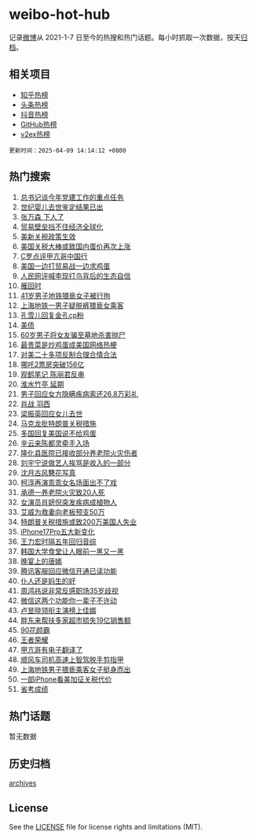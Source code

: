 # weibo-hot-hub

记录[微博](https://www.weibo.com)从 2021-1-7 日至今的热搜和热门话题。每小时抓取一次数据，按天[归档](archives)。

## 相关项目

- [知乎热榜](https://github.com/lonnyzhang423/zhihu-hot-hub)
- [头条热榜](https://github.com/lonnyzhang423/toutiao-hot-hub)
- [抖音热榜](https://github.com/lonnyzhang423/douyin-hot-hub)
- [GitHub热榜](https://github.com/lonnyzhang423/github-hot-hub)
- [v2ex热榜](https://github.com/lonnyzhang423/v2ex-hot-hub)


`更新时间：2025-04-09 14:14:12 +0800`

## 热门搜索

1. [总书记谈今年党建工作的重点任务](https://m.weibo.cn/search?containerid=100103type%3D1%26t%3D10%26q%3D%23%E6%80%BB%E4%B9%A6%E8%AE%B0%E8%B0%88%E4%BB%8A%E5%B9%B4%E5%85%9A%E5%BB%BA%E5%B7%A5%E4%BD%9C%E7%9A%84%E9%87%8D%E7%82%B9%E4%BB%BB%E5%8A%A1%23&stream_entry_id=51&isnewpage=1&extparam=seat%3D1%26cate%3D10103%26pos%3D0%26q%3D%2523%25E6%2580%25BB%25E4%25B9%25A6%25E8%25AE%25B0%25E8%25B0%2588%25E4%25BB%258A%25E5%25B9%25B4%25E5%2585%259A%25E5%25BB%25BA%25E5%25B7%25A5%25E4%25BD%259C%25E7%259A%2584%25E9%2587%258D%25E7%2582%25B9%25E4%25BB%25BB%25E5%258A%25A1%2523%26dgr%3D0%26stream_entry_id%3D51%26c_type%3D51%26filter_type%3Drealtimehot%26display_time%3D1744179251%26pre_seqid%3D17441792514770187531991)
1. [世纪婴儿去世鉴定结果已出](https://m.weibo.cn/search?containerid=100103type%3D1%26t%3D10%26q%3D%23%E4%B8%96%E7%BA%AA%E5%A9%B4%E5%84%BF%E5%8E%BB%E4%B8%96%E9%89%B4%E5%AE%9A%E7%BB%93%E6%9E%9C%E5%B7%B2%E5%87%BA%23&stream_entry_id=31&isnewpage=1&extparam=seat%3D1%26cate%3D5001%26band_rank%3D1%26realpos%3D1%26stream_entry_id%3D31%26lcate%3D5001%26flag%3D1%26q%3D%2523%25E4%25B8%2596%25E7%25BA%25AA%25E5%25A9%25B4%25E5%2584%25BF%25E5%258E%25BB%25E4%25B8%2596%25E9%2589%25B4%25E5%25AE%259A%25E7%25BB%2593%25E6%259E%259C%25E5%25B7%25B2%25E5%2587%25BA%2523%26dgr%3D0%26filter_type%3Drealtimehot%26c_type%3D31%26pos%3D0%26display_time%3D1744179251%26pre_seqid%3D17441792514770187531991)
1. [张万森 下人了](https://m.weibo.cn/search?containerid=100103type%3D1%26t%3D10%26q%3D%E5%BC%A0%E4%B8%87%E6%A3%AE+%E4%B8%8B%E4%BA%BA%E4%BA%86&stream_entry_id=31&isnewpage=1&extparam=seat%3D1%26cate%3D5001%26band_rank%3D2%26realpos%3D2%26stream_entry_id%3D31%26lcate%3D5001%26flag%3D1%26q%3D%25E5%25BC%25A0%25E4%25B8%2587%25E6%25A3%25AE%2520%25E4%25B8%258B%25E4%25BA%25BA%25E4%25BA%2586%26dgr%3D0%26filter_type%3Drealtimehot%26c_type%3D31%26pos%3D1%26display_time%3D1744179251%26pre_seqid%3D17441792514770187531991)
1. [贸易壁垒挡不住经济全球化](https://m.weibo.cn/search?containerid=100103type%3D1%26t%3D10%26q%3D%23%E8%B4%B8%E6%98%93%E5%A3%81%E5%9E%92%E6%8C%A1%E4%B8%8D%E4%BD%8F%E7%BB%8F%E6%B5%8E%E5%85%A8%E7%90%83%E5%8C%96%23&stream_entry_id=31&isnewpage=1&extparam=seat%3D1%26cate%3D5001%26band_rank%3D3%26realpos%3D3%26stream_entry_id%3D31%26lcate%3D5001%26flag%3D0%26q%3D%2523%25E8%25B4%25B8%25E6%2598%2593%25E5%25A3%2581%25E5%259E%2592%25E6%258C%25A1%25E4%25B8%258D%25E4%25BD%258F%25E7%25BB%258F%25E6%25B5%258E%25E5%2585%25A8%25E7%2590%2583%25E5%258C%2596%2523%26dgr%3D0%26filter_type%3Drealtimehot%26c_type%3D31%26pos%3D2%26display_time%3D1744179251%26pre_seqid%3D17441792514770187531991)
1. [美新关税政策生效](https://m.weibo.cn/search?containerid=100103type%3D1%26t%3D10%26q%3D%23%E7%BE%8E%E6%96%B0%E5%85%B3%E7%A8%8E%E6%94%BF%E7%AD%96%E7%94%9F%E6%95%88%23&stream_entry_id=31&isnewpage=1&extparam=seat%3D1%26cate%3D5001%26band_rank%3D4%26realpos%3D4%26stream_entry_id%3D31%26lcate%3D5001%26flag%3D1%26q%3D%2523%25E7%25BE%258E%25E6%2596%25B0%25E5%2585%25B3%25E7%25A8%258E%25E6%2594%25BF%25E7%25AD%2596%25E7%2594%259F%25E6%2595%2588%2523%26dgr%3D0%26filter_type%3Drealtimehot%26c_type%3D31%26pos%3D3%26display_time%3D1744179251%26pre_seqid%3D17441792514770187531991)
1. [美国关税大棒或致国内蛋价再次上涨](https://m.weibo.cn/search?containerid=100103type%3D1%26t%3D10%26q%3D%23%E7%BE%8E%E5%9B%BD%E5%85%B3%E7%A8%8E%E5%A4%A7%E6%A3%92%E6%88%96%E8%87%B4%E5%9B%BD%E5%86%85%E8%9B%8B%E4%BB%B7%E5%86%8D%E6%AC%A1%E4%B8%8A%E6%B6%A8%23&stream_entry_id=31&isnewpage=1&extparam=seat%3D1%26cate%3D5001%26band_rank%3D5%26realpos%3D5%26stream_entry_id%3D31%26lcate%3D5001%26flag%3D0%26q%3D%2523%25E7%25BE%258E%25E5%259B%25BD%25E5%2585%25B3%25E7%25A8%258E%25E5%25A4%25A7%25E6%25A3%2592%25E6%2588%2596%25E8%2587%25B4%25E5%259B%25BD%25E5%2586%2585%25E8%259B%258B%25E4%25BB%25B7%25E5%2586%258D%25E6%25AC%25A1%25E4%25B8%258A%25E6%25B6%25A8%2523%26dgr%3D0%26filter_type%3Drealtimehot%26c_type%3D31%26pos%3D4%26display_time%3D1744179251%26pre_seqid%3D17441792514770187531991)
1. [C罗点评甲亢哥中国行](https://m.weibo.cn/search?containerid=100103type%3D1%26t%3D10%26q%3D%23C%E7%BD%97%E7%82%B9%E8%AF%84%E7%94%B2%E4%BA%A2%E5%93%A5%E4%B8%AD%E5%9B%BD%E8%A1%8C%23&stream_entry_id=31&isnewpage=1&extparam=seat%3D1%26cate%3D5001%26band_rank%3D6%26realpos%3D6%26stream_entry_id%3D31%26lcate%3D5001%26flag%3D2%26q%3D%2523C%25E7%25BD%2597%25E7%2582%25B9%25E8%25AF%2584%25E7%2594%25B2%25E4%25BA%25A2%25E5%2593%25A5%25E4%25B8%25AD%25E5%259B%25BD%25E8%25A1%258C%2523%26dgr%3D0%26filter_type%3Drealtimehot%26c_type%3D31%26pos%3D5%26display_time%3D1744179251%26pre_seqid%3D17441792514770187531991)
1. [美国一边打贸易战一边求鸡蛋](https://m.weibo.cn/search?containerid=100103type%3D1%26t%3D10%26q%3D%23%E7%BE%8E%E5%9B%BD%E4%B8%80%E8%BE%B9%E6%89%93%E8%B4%B8%E6%98%93%E6%88%98%E4%B8%80%E8%BE%B9%E6%B1%82%E9%B8%A1%E8%9B%8B%23&stream_entry_id=31&isnewpage=1&extparam=seat%3D1%26cate%3D5001%26band_rank%3D7%26realpos%3D7%26stream_entry_id%3D31%26lcate%3D5001%26flag%3D2%26q%3D%2523%25E7%25BE%258E%25E5%259B%25BD%25E4%25B8%2580%25E8%25BE%25B9%25E6%2589%2593%25E8%25B4%25B8%25E6%2598%2593%25E6%2588%2598%25E4%25B8%2580%25E8%25BE%25B9%25E6%25B1%2582%25E9%25B8%25A1%25E8%259B%258B%2523%26dgr%3D0%26filter_type%3Drealtimehot%26c_type%3D31%26pos%3D6%26display_time%3D1744179251%26pre_seqid%3D17441792514770187531991)
1. [人民网评喊李现打鸟背后的生态自信](https://m.weibo.cn/search?containerid=100103type%3D1%26t%3D10%26q%3D%23%E4%BA%BA%E6%B0%91%E7%BD%91%E8%AF%84%E5%96%8A%E6%9D%8E%E7%8E%B0%E6%89%93%E9%B8%9F%E8%83%8C%E5%90%8E%E7%9A%84%E7%94%9F%E6%80%81%E8%87%AA%E4%BF%A1%23&stream_entry_id=31&isnewpage=1&extparam=seat%3D1%26cate%3D5001%26band_rank%3D8%26realpos%3D8%26stream_entry_id%3D31%26lcate%3D5001%26flag%3D1%26q%3D%2523%25E4%25BA%25BA%25E6%25B0%2591%25E7%25BD%2591%25E8%25AF%2584%25E5%2596%258A%25E6%259D%258E%25E7%258E%25B0%25E6%2589%2593%25E9%25B8%259F%25E8%2583%258C%25E5%2590%258E%25E7%259A%2584%25E7%2594%259F%25E6%2580%2581%25E8%2587%25AA%25E4%25BF%25A1%2523%26dgr%3D0%26filter_type%3Drealtimehot%26c_type%3D31%26pos%3D7%26display_time%3D1744179251%26pre_seqid%3D17441792514770187531991)
1. [雁回时](https://m.weibo.cn/search?containerid=100103type%3D1%26t%3D10%26q%3D%E9%9B%81%E5%9B%9E%E6%97%B6&stream_entry_id=31&isnewpage=1&extparam=seat%3D1%26cate%3D5001%26band_rank%3D9%26realpos%3D9%26stream_entry_id%3D31%26lcate%3D5001%26flag%3D1%26q%3D%25E9%259B%2581%25E5%259B%259E%25E6%2597%25B6%26dgr%3D0%26filter_type%3Drealtimehot%26c_type%3D31%26pos%3D8%26display_time%3D1744179251%26pre_seqid%3D17441792514770187531991)
1. [41岁男子地铁猥亵女子被行拘](https://m.weibo.cn/search?containerid=100103type%3D1%26t%3D10%26q%3D%2341%E5%B2%81%E7%94%B7%E5%AD%90%E5%9C%B0%E9%93%81%E7%8C%A5%E4%BA%B5%E5%A5%B3%E5%AD%90%E8%A2%AB%E8%A1%8C%E6%8B%98%23&stream_entry_id=31&isnewpage=1&extparam=seat%3D1%26cate%3D5001%26band_rank%3D10%26realpos%3D10%26stream_entry_id%3D31%26lcate%3D5001%26flag%3D1%26q%3D%252341%25E5%25B2%2581%25E7%2594%25B7%25E5%25AD%2590%25E5%259C%25B0%25E9%2593%2581%25E7%258C%25A5%25E4%25BA%25B5%25E5%25A5%25B3%25E5%25AD%2590%25E8%25A2%25AB%25E8%25A1%258C%25E6%258B%2598%2523%26dgr%3D0%26filter_type%3Drealtimehot%26c_type%3D31%26pos%3D9%26display_time%3D1744179251%26pre_seqid%3D17441792514770187531991)
1. [上海地铁一男子疑脱裤猥亵女乘客](https://m.weibo.cn/search?containerid=100103type%3D1%26t%3D10%26q%3D%23%E4%B8%8A%E6%B5%B7%E5%9C%B0%E9%93%81%E4%B8%80%E7%94%B7%E5%AD%90%E7%96%91%E8%84%B1%E8%A3%A4%E7%8C%A5%E4%BA%B5%E5%A5%B3%E4%B9%98%E5%AE%A2%23&stream_entry_id=31&isnewpage=1&extparam=seat%3D1%26cate%3D5001%26band_rank%3D11%26realpos%3D11%26stream_entry_id%3D31%26lcate%3D5001%26flag%3D0%26q%3D%2523%25E4%25B8%258A%25E6%25B5%25B7%25E5%259C%25B0%25E9%2593%2581%25E4%25B8%2580%25E7%2594%25B7%25E5%25AD%2590%25E7%2596%2591%25E8%2584%25B1%25E8%25A3%25A4%25E7%258C%25A5%25E4%25BA%25B5%25E5%25A5%25B3%25E4%25B9%2598%25E5%25AE%25A2%2523%26dgr%3D0%26filter_type%3Drealtimehot%26c_type%3D31%26pos%3D10%26display_time%3D1744179251%26pre_seqid%3D17441792514770187531991)
1. [孔雪儿回复金孔cp粉](https://m.weibo.cn/search?containerid=100103type%3D1%26t%3D10%26q%3D%23%E5%AD%94%E9%9B%AA%E5%84%BF%E5%9B%9E%E5%A4%8D%E9%87%91%E5%AD%94cp%E7%B2%89%23&stream_entry_id=31&isnewpage=1&extparam=seat%3D1%26cate%3D5001%26band_rank%3D12%26realpos%3D12%26stream_entry_id%3D31%26lcate%3D5001%26flag%3D1%26q%3D%2523%25E5%25AD%2594%25E9%259B%25AA%25E5%2584%25BF%25E5%259B%259E%25E5%25A4%258D%25E9%2587%2591%25E5%25AD%2594cp%25E7%25B2%2589%2523%26dgr%3D0%26filter_type%3Drealtimehot%26c_type%3D31%26pos%3D11%26display_time%3D1744179251%26pre_seqid%3D17441792514770187531991)
1. [美债](https://m.weibo.cn/search?containerid=100103type%3D1%26t%3D10%26q%3D%E7%BE%8E%E5%80%BA&stream_entry_id=31&isnewpage=1&extparam=seat%3D1%26cate%3D5001%26band_rank%3D13%26realpos%3D13%26stream_entry_id%3D31%26lcate%3D5001%26flag%3D1%26q%3D%25E7%25BE%258E%25E5%2580%25BA%26dgr%3D0%26filter_type%3Drealtimehot%26c_type%3D31%26pos%3D12%26display_time%3D1744179251%26pre_seqid%3D17441792514770187531991)
1. [60岁男子将女友骗至墓地杀害抛尸](https://m.weibo.cn/search?containerid=100103type%3D1%26t%3D10%26q%3D%2360%E5%B2%81%E7%94%B7%E5%AD%90%E5%B0%86%E5%A5%B3%E5%8F%8B%E9%AA%97%E8%87%B3%E5%A2%93%E5%9C%B0%E6%9D%80%E5%AE%B3%E6%8A%9B%E5%B0%B8%23&stream_entry_id=31&isnewpage=1&extparam=seat%3D1%26cate%3D5001%26band_rank%3D14%26realpos%3D14%26stream_entry_id%3D31%26lcate%3D5001%26flag%3D0%26q%3D%252360%25E5%25B2%2581%25E7%2594%25B7%25E5%25AD%2590%25E5%25B0%2586%25E5%25A5%25B3%25E5%258F%258B%25E9%25AA%2597%25E8%2587%25B3%25E5%25A2%2593%25E5%259C%25B0%25E6%259D%2580%25E5%25AE%25B3%25E6%258A%259B%25E5%25B0%25B8%2523%26dgr%3D0%26filter_type%3Drealtimehot%26c_type%3D31%26pos%3D13%26display_time%3D1744179251%26pre_seqid%3D17441792514770187531991)
1. [最贵菜是炒鸡蛋成美国网络热梗](https://m.weibo.cn/search?containerid=100103type%3D1%26t%3D10%26q%3D%23%E6%9C%80%E8%B4%B5%E8%8F%9C%E6%98%AF%E7%82%92%E9%B8%A1%E8%9B%8B%E6%88%90%E7%BE%8E%E5%9B%BD%E7%BD%91%E7%BB%9C%E7%83%AD%E6%A2%97%23&stream_entry_id=31&isnewpage=1&extparam=seat%3D1%26cate%3D5001%26band_rank%3D15%26realpos%3D15%26stream_entry_id%3D31%26lcate%3D5001%26flag%3D1%26q%3D%2523%25E6%259C%2580%25E8%25B4%25B5%25E8%258F%259C%25E6%2598%25AF%25E7%2582%2592%25E9%25B8%25A1%25E8%259B%258B%25E6%2588%2590%25E7%25BE%258E%25E5%259B%25BD%25E7%25BD%2591%25E7%25BB%259C%25E7%2583%25AD%25E6%25A2%2597%2523%26dgr%3D0%26filter_type%3Drealtimehot%26c_type%3D31%26pos%3D14%26display_time%3D1744179251%26pre_seqid%3D17441792514770187531991)
1. [对美二十多项反制合理合情合法](https://m.weibo.cn/search?containerid=100103type%3D1%26t%3D10%26q%3D%23%E5%AF%B9%E7%BE%8E%E4%BA%8C%E5%8D%81%E5%A4%9A%E9%A1%B9%E5%8F%8D%E5%88%B6%E5%90%88%E7%90%86%E5%90%88%E6%83%85%E5%90%88%E6%B3%95%23&stream_entry_id=31&isnewpage=1&extparam=seat%3D1%26cate%3D5001%26band_rank%3D16%26realpos%3D16%26stream_entry_id%3D31%26lcate%3D5001%26flag%3D1%26q%3D%2523%25E5%25AF%25B9%25E7%25BE%258E%25E4%25BA%258C%25E5%258D%2581%25E5%25A4%259A%25E9%25A1%25B9%25E5%258F%258D%25E5%2588%25B6%25E5%2590%2588%25E7%2590%2586%25E5%2590%2588%25E6%2583%2585%25E5%2590%2588%25E6%25B3%2595%2523%26dgr%3D0%26filter_type%3Drealtimehot%26c_type%3D31%26pos%3D15%26display_time%3D1744179251%26pre_seqid%3D17441792514770187531991)
1. [哪吒2票房突破156亿](https://m.weibo.cn/search?containerid=100103type%3D1%26t%3D10%26q%3D%23%E5%93%AA%E5%90%922%E7%A5%A8%E6%88%BF%E7%AA%81%E7%A0%B4156%E4%BA%BF%23&stream_entry_id=31&isnewpage=1&extparam=seat%3D1%26cate%3D5001%26band_rank%3D17%26realpos%3D17%26stream_entry_id%3D31%26lcate%3D5001%26flag%3D1%26q%3D%2523%25E5%2593%25AA%25E5%2590%25922%25E7%25A5%25A8%25E6%2588%25BF%25E7%25AA%2581%25E7%25A0%25B4156%25E4%25BA%25BF%2523%26dgr%3D0%26filter_type%3Drealtimehot%26c_type%3D31%26pos%3D16%26display_time%3D1744179251%26pre_seqid%3D17441792514770187531991)
1. [观鹤笔记 陈丽君反串](https://m.weibo.cn/search?containerid=100103type%3D1%26t%3D10%26q%3D%E8%A7%82%E9%B9%A4%E7%AC%94%E8%AE%B0+%E9%99%88%E4%B8%BD%E5%90%9B%E5%8F%8D%E4%B8%B2&stream_entry_id=31&isnewpage=1&extparam=seat%3D1%26cate%3D5001%26band_rank%3D18%26realpos%3D18%26stream_entry_id%3D31%26lcate%3D5001%26flag%3D1%26q%3D%25E8%25A7%2582%25E9%25B9%25A4%25E7%25AC%2594%25E8%25AE%25B0%2520%25E9%2599%2588%25E4%25B8%25BD%25E5%2590%259B%25E5%258F%258D%25E4%25B8%25B2%26dgr%3D0%26filter_type%3Drealtimehot%26c_type%3D31%26pos%3D17%26display_time%3D1744179251%26pre_seqid%3D17441792514770187531991)
1. [淮水竹亭 延期](https://m.weibo.cn/search?containerid=100103type%3D1%26t%3D10%26q%3D%E6%B7%AE%E6%B0%B4%E7%AB%B9%E4%BA%AD+%E5%BB%B6%E6%9C%9F&stream_entry_id=31&isnewpage=1&extparam=seat%3D1%26cate%3D5001%26band_rank%3D19%26realpos%3D19%26stream_entry_id%3D31%26lcate%3D5001%26flag%3D1%26q%3D%25E6%25B7%25AE%25E6%25B0%25B4%25E7%25AB%25B9%25E4%25BA%25AD%2520%25E5%25BB%25B6%25E6%259C%259F%26dgr%3D0%26filter_type%3Drealtimehot%26c_type%3D31%26pos%3D18%26display_time%3D1744179251%26pre_seqid%3D17441792514770187531991)
1. [男子回应女方隐瞒疾病索还26.8万彩礼](https://m.weibo.cn/search?containerid=100103type%3D1%26t%3D10%26q%3D%23%E7%94%B7%E5%AD%90%E5%9B%9E%E5%BA%94%E5%A5%B3%E6%96%B9%E9%9A%90%E7%9E%92%E7%96%BE%E7%97%85%E7%B4%A2%E8%BF%9826.8%E4%B8%87%E5%BD%A9%E7%A4%BC%23&stream_entry_id=31&isnewpage=1&extparam=seat%3D1%26cate%3D5001%26band_rank%3D20%26realpos%3D20%26stream_entry_id%3D31%26lcate%3D5001%26flag%3D1%26q%3D%2523%25E7%2594%25B7%25E5%25AD%2590%25E5%259B%259E%25E5%25BA%2594%25E5%25A5%25B3%25E6%2596%25B9%25E9%259A%2590%25E7%259E%2592%25E7%2596%25BE%25E7%2597%2585%25E7%25B4%25A2%25E8%25BF%259826.8%25E4%25B8%2587%25E5%25BD%25A9%25E7%25A4%25BC%2523%26dgr%3D0%26filter_type%3Drealtimehot%26c_type%3D31%26pos%3D19%26display_time%3D1744179251%26pre_seqid%3D17441792514770187531991)
1. [肖战 羽西](https://m.weibo.cn/search?containerid=100103type%3D1%26t%3D10%26q%3D%E8%82%96%E6%88%98+%E7%BE%BD%E8%A5%BF&stream_entry_id=31&isnewpage=1&extparam=seat%3D1%26cate%3D5001%26band_rank%3D21%26realpos%3D21%26stream_entry_id%3D31%26lcate%3D5001%26flag%3D2%26q%3D%25E8%2582%2596%25E6%2588%2598%2520%25E7%25BE%25BD%25E8%25A5%25BF%26dgr%3D0%26filter_type%3Drealtimehot%26c_type%3D31%26pos%3D20%26display_time%3D1744179251%26pre_seqid%3D17441792514770187531991)
1. [梁振英回应女儿去世](https://m.weibo.cn/search?containerid=100103type%3D1%26t%3D10%26q%3D%23%E6%A2%81%E6%8C%AF%E8%8B%B1%E5%9B%9E%E5%BA%94%E5%A5%B3%E5%84%BF%E5%8E%BB%E4%B8%96%23&stream_entry_id=31&isnewpage=1&extparam=seat%3D1%26cate%3D5001%26band_rank%3D22%26realpos%3D22%26stream_entry_id%3D31%26lcate%3D5001%26flag%3D0%26q%3D%2523%25E6%25A2%2581%25E6%258C%25AF%25E8%258B%25B1%25E5%259B%259E%25E5%25BA%2594%25E5%25A5%25B3%25E5%2584%25BF%25E5%258E%25BB%25E4%25B8%2596%2523%26dgr%3D0%26filter_type%3Drealtimehot%26c_type%3D31%26pos%3D21%26display_time%3D1744179251%26pre_seqid%3D17441792514770187531991)
1. [马克龙批特朗普关税措施](https://m.weibo.cn/search?containerid=100103type%3D1%26t%3D10%26q%3D%23%E9%A9%AC%E5%85%8B%E9%BE%99%E6%89%B9%E7%89%B9%E6%9C%97%E6%99%AE%E5%85%B3%E7%A8%8E%E6%8E%AA%E6%96%BD%23&stream_entry_id=31&isnewpage=1&extparam=seat%3D1%26cate%3D5001%26band_rank%3D23%26realpos%3D23%26stream_entry_id%3D31%26lcate%3D5001%26flag%3D1%26q%3D%2523%25E9%25A9%25AC%25E5%2585%258B%25E9%25BE%2599%25E6%2589%25B9%25E7%2589%25B9%25E6%259C%2597%25E6%2599%25AE%25E5%2585%25B3%25E7%25A8%258E%25E6%258E%25AA%25E6%2596%25BD%2523%26dgr%3D0%26filter_type%3Drealtimehot%26c_type%3D31%26pos%3D22%26display_time%3D1744179251%26pre_seqid%3D17441792514770187531991)
1. [多国回复美国说不给鸡蛋](https://m.weibo.cn/search?containerid=100103type%3D1%26t%3D10%26q%3D%23%E5%A4%9A%E5%9B%BD%E5%9B%9E%E5%A4%8D%E7%BE%8E%E5%9B%BD%E8%AF%B4%E4%B8%8D%E7%BB%99%E9%B8%A1%E8%9B%8B%23&stream_entry_id=31&isnewpage=1&extparam=seat%3D1%26cate%3D5001%26band_rank%3D24%26realpos%3D24%26stream_entry_id%3D31%26lcate%3D5001%26flag%3D0%26q%3D%2523%25E5%25A4%259A%25E5%259B%25BD%25E5%259B%259E%25E5%25A4%258D%25E7%25BE%258E%25E5%259B%25BD%25E8%25AF%25B4%25E4%25B8%258D%25E7%25BB%2599%25E9%25B8%25A1%25E8%259B%258B%2523%26dgr%3D0%26filter_type%3Drealtimehot%26c_type%3D31%26pos%3D23%26display_time%3D1744179251%26pre_seqid%3D17441792514770187531991)
1. [辛云来陈都灵牵手入场](https://m.weibo.cn/search?containerid=100103type%3D1%26t%3D10%26q%3D%E8%BE%9B%E4%BA%91%E6%9D%A5%E9%99%88%E9%83%BD%E7%81%B5%E7%89%B5%E6%89%8B%E5%85%A5%E5%9C%BA&stream_entry_id=31&isnewpage=1&extparam=seat%3D1%26cate%3D5001%26band_rank%3D25%26realpos%3D25%26stream_entry_id%3D31%26lcate%3D5001%26flag%3D1%26q%3D%25E8%25BE%259B%25E4%25BA%2591%25E6%259D%25A5%25E9%2599%2588%25E9%2583%25BD%25E7%2581%25B5%25E7%2589%25B5%25E6%2589%258B%25E5%2585%25A5%25E5%259C%25BA%26dgr%3D0%26filter_type%3Drealtimehot%26c_type%3D31%26pos%3D24%26display_time%3D1744179251%26pre_seqid%3D17441792514770187531991)
1. [隆化县医院已接收部分养老院火灾伤者](https://m.weibo.cn/search?containerid=100103type%3D1%26t%3D10%26q%3D%23%E9%9A%86%E5%8C%96%E5%8E%BF%E5%8C%BB%E9%99%A2%E5%B7%B2%E6%8E%A5%E6%94%B6%E9%83%A8%E5%88%86%E5%85%BB%E8%80%81%E9%99%A2%E7%81%AB%E7%81%BE%E4%BC%A4%E8%80%85%23&stream_entry_id=31&isnewpage=1&extparam=seat%3D1%26cate%3D5001%26band_rank%3D26%26realpos%3D26%26stream_entry_id%3D31%26lcate%3D5001%26flag%3D0%26q%3D%2523%25E9%259A%2586%25E5%258C%2596%25E5%258E%25BF%25E5%258C%25BB%25E9%2599%25A2%25E5%25B7%25B2%25E6%258E%25A5%25E6%2594%25B6%25E9%2583%25A8%25E5%2588%2586%25E5%2585%25BB%25E8%2580%2581%25E9%2599%25A2%25E7%2581%25AB%25E7%2581%25BE%25E4%25BC%25A4%25E8%2580%2585%2523%26dgr%3D0%26filter_type%3Drealtimehot%26c_type%3D31%26pos%3D25%26display_time%3D1744179251%26pre_seqid%3D17441792514770187531991)
1. [刘宇宁说做艺人挨骂是收入的一部分](https://m.weibo.cn/search?containerid=100103type%3D1%26t%3D10%26q%3D%23%E5%88%98%E5%AE%87%E5%AE%81%E8%AF%B4%E5%81%9A%E8%89%BA%E4%BA%BA%E6%8C%A8%E9%AA%82%E6%98%AF%E6%94%B6%E5%85%A5%E7%9A%84%E4%B8%80%E9%83%A8%E5%88%86%23&stream_entry_id=31&isnewpage=1&extparam=seat%3D1%26cate%3D5001%26band_rank%3D27%26realpos%3D27%26stream_entry_id%3D31%26lcate%3D5001%26flag%3D1%26q%3D%2523%25E5%2588%2598%25E5%25AE%2587%25E5%25AE%2581%25E8%25AF%25B4%25E5%2581%259A%25E8%2589%25BA%25E4%25BA%25BA%25E6%258C%25A8%25E9%25AA%2582%25E6%2598%25AF%25E6%2594%25B6%25E5%2585%25A5%25E7%259A%2584%25E4%25B8%2580%25E9%2583%25A8%25E5%2588%2586%2523%26dgr%3D0%26filter_type%3Drealtimehot%26c_type%3D31%26pos%3D26%26display_time%3D1744179251%26pre_seqid%3D17441792514770187531991)
1. [沈月古风簪花写真](https://m.weibo.cn/search?containerid=100103type%3D1%26t%3D10%26q%3D%23%E6%B2%88%E6%9C%88%E5%8F%A4%E9%A3%8E%E7%B0%AA%E8%8A%B1%E5%86%99%E7%9C%9F%23&stream_entry_id=31&isnewpage=1&extparam=seat%3D1%26cate%3D5001%26band_rank%3D28%26realpos%3D28%26stream_entry_id%3D31%26lcate%3D5001%26flag%3D1%26q%3D%2523%25E6%25B2%2588%25E6%259C%2588%25E5%258F%25A4%25E9%25A3%258E%25E7%25B0%25AA%25E8%258A%25B1%25E5%2586%2599%25E7%259C%259F%2523%26dgr%3D0%26filter_type%3Drealtimehot%26c_type%3D31%26pos%3D27%26display_time%3D1744179251%26pre_seqid%3D17441792514770187531991)
1. [柯淳再演乖乖女名场面出不了戏](https://m.weibo.cn/search?containerid=100103type%3D1%26t%3D10%26q%3D%E6%9F%AF%E6%B7%B3%E5%86%8D%E6%BC%94%E4%B9%96%E4%B9%96%E5%A5%B3%E5%90%8D%E5%9C%BA%E9%9D%A2%E5%87%BA%E4%B8%8D%E4%BA%86%E6%88%8F&stream_entry_id=31&isnewpage=1&extparam=seat%3D1%26cate%3D5001%26band_rank%3D29%26realpos%3D29%26stream_entry_id%3D31%26lcate%3D5001%26flag%3D1%26q%3D%25E6%259F%25AF%25E6%25B7%25B3%25E5%2586%258D%25E6%25BC%2594%25E4%25B9%2596%25E4%25B9%2596%25E5%25A5%25B3%25E5%2590%258D%25E5%259C%25BA%25E9%259D%25A2%25E5%2587%25BA%25E4%25B8%258D%25E4%25BA%2586%25E6%2588%258F%26dgr%3D0%26filter_type%3Drealtimehot%26c_type%3D31%26pos%3D28%26display_time%3D1744179251%26pre_seqid%3D17441792514770187531991)
1. [承德一养老院火灾致20人死](https://m.weibo.cn/search?containerid=100103type%3D1%26t%3D10%26q%3D%23%E6%89%BF%E5%BE%B7%E4%B8%80%E5%85%BB%E8%80%81%E9%99%A2%E7%81%AB%E7%81%BE%E8%87%B420%E4%BA%BA%E6%AD%BB%23&stream_entry_id=31&isnewpage=1&extparam=seat%3D1%26cate%3D5001%26band_rank%3D30%26realpos%3D30%26stream_entry_id%3D31%26lcate%3D5001%26flag%3D0%26q%3D%2523%25E6%2589%25BF%25E5%25BE%25B7%25E4%25B8%2580%25E5%2585%25BB%25E8%2580%2581%25E9%2599%25A2%25E7%2581%25AB%25E7%2581%25BE%25E8%2587%25B420%25E4%25BA%25BA%25E6%25AD%25BB%2523%26dgr%3D0%26filter_type%3Drealtimehot%26c_type%3D31%26pos%3D29%26display_time%3D1744179251%26pre_seqid%3D17441792514770187531991)
1. [女演员肖妍倪突发疾病成植物人](https://m.weibo.cn/search?containerid=100103type%3D1%26t%3D10%26q%3D%23%E5%A5%B3%E6%BC%94%E5%91%98%E8%82%96%E5%A6%8D%E5%80%AA%E7%AA%81%E5%8F%91%E7%96%BE%E7%97%85%E6%88%90%E6%A4%8D%E7%89%A9%E4%BA%BA%23&stream_entry_id=31&isnewpage=1&extparam=seat%3D1%26cate%3D5001%26band_rank%3D31%26realpos%3D31%26stream_entry_id%3D31%26lcate%3D5001%26flag%3D0%26q%3D%2523%25E5%25A5%25B3%25E6%25BC%2594%25E5%2591%2598%25E8%2582%2596%25E5%25A6%258D%25E5%2580%25AA%25E7%25AA%2581%25E5%258F%2591%25E7%2596%25BE%25E7%2597%2585%25E6%2588%2590%25E6%25A4%258D%25E7%2589%25A9%25E4%25BA%25BA%2523%26dgr%3D0%26filter_type%3Drealtimehot%26c_type%3D31%26pos%3D30%26display_time%3D1744179251%26pre_seqid%3D17441792514770187531991)
1. [艾威为救妻向老板预支50万](https://m.weibo.cn/search?containerid=100103type%3D1%26t%3D10%26q%3D%23%E8%89%BE%E5%A8%81%E4%B8%BA%E6%95%91%E5%A6%BB%E5%90%91%E8%80%81%E6%9D%BF%E9%A2%84%E6%94%AF50%E4%B8%87%23&stream_entry_id=31&isnewpage=1&extparam=seat%3D1%26cate%3D5001%26band_rank%3D32%26realpos%3D32%26stream_entry_id%3D31%26lcate%3D5001%26flag%3D1%26q%3D%2523%25E8%2589%25BE%25E5%25A8%2581%25E4%25B8%25BA%25E6%2595%2591%25E5%25A6%25BB%25E5%2590%2591%25E8%2580%2581%25E6%259D%25BF%25E9%25A2%2584%25E6%2594%25AF50%25E4%25B8%2587%2523%26dgr%3D0%26filter_type%3Drealtimehot%26c_type%3D31%26pos%3D31%26display_time%3D1744179251%26pre_seqid%3D17441792514770187531991)
1. [特朗普关税措施或致200万美国人失业](https://m.weibo.cn/search?containerid=100103type%3D1%26t%3D10%26q%3D%23%E7%89%B9%E6%9C%97%E6%99%AE%E5%85%B3%E7%A8%8E%E6%8E%AA%E6%96%BD%E6%88%96%E8%87%B4200%E4%B8%87%E7%BE%8E%E5%9B%BD%E4%BA%BA%E5%A4%B1%E4%B8%9A%23&stream_entry_id=31&isnewpage=1&extparam=seat%3D1%26cate%3D5001%26band_rank%3D33%26realpos%3D33%26stream_entry_id%3D31%26lcate%3D5001%26flag%3D0%26q%3D%2523%25E7%2589%25B9%25E6%259C%2597%25E6%2599%25AE%25E5%2585%25B3%25E7%25A8%258E%25E6%258E%25AA%25E6%2596%25BD%25E6%2588%2596%25E8%2587%25B4200%25E4%25B8%2587%25E7%25BE%258E%25E5%259B%25BD%25E4%25BA%25BA%25E5%25A4%25B1%25E4%25B8%259A%2523%26dgr%3D0%26filter_type%3Drealtimehot%26c_type%3D31%26pos%3D32%26display_time%3D1744179251%26pre_seqid%3D17441792514770187531991)
1. [iPhone17Pro五大新变化](https://m.weibo.cn/search?containerid=100103type%3D1%26t%3D10%26q%3D%23iPhone17Pro%E4%BA%94%E5%A4%A7%E6%96%B0%E5%8F%98%E5%8C%96%23&stream_entry_id=31&isnewpage=1&extparam=seat%3D1%26cate%3D5001%26band_rank%3D34%26realpos%3D34%26stream_entry_id%3D31%26lcate%3D5001%26flag%3D1%26q%3D%2523iPhone17Pro%25E4%25BA%2594%25E5%25A4%25A7%25E6%2596%25B0%25E5%258F%2598%25E5%258C%2596%2523%26dgr%3D0%26filter_type%3Drealtimehot%26c_type%3D31%26pos%3D33%26display_time%3D1744179251%26pre_seqid%3D17441792514770187531991)
1. [王力宏时隔五年回归音综](https://m.weibo.cn/search?containerid=100103type%3D1%26t%3D10%26q%3D%E7%8E%8B%E5%8A%9B%E5%AE%8F%E6%97%B6%E9%9A%94%E4%BA%94%E5%B9%B4%E5%9B%9E%E5%BD%92%E9%9F%B3%E7%BB%BC&stream_entry_id=31&isnewpage=1&extparam=seat%3D1%26cate%3D5001%26band_rank%3D35%26realpos%3D35%26stream_entry_id%3D31%26lcate%3D5001%26flag%3D0%26q%3D%25E7%258E%258B%25E5%258A%259B%25E5%25AE%258F%25E6%2597%25B6%25E9%259A%2594%25E4%25BA%2594%25E5%25B9%25B4%25E5%259B%259E%25E5%25BD%2592%25E9%259F%25B3%25E7%25BB%25BC%26dgr%3D0%26filter_type%3Drealtimehot%26c_type%3D31%26pos%3D34%26display_time%3D1744179251%26pre_seqid%3D17441792514770187531991)
1. [韩国大学食堂让人眼前一黑又一黑](https://m.weibo.cn/search?containerid=100103type%3D1%26t%3D10%26q%3D%E9%9F%A9%E5%9B%BD%E5%A4%A7%E5%AD%A6%E9%A3%9F%E5%A0%82%E8%AE%A9%E4%BA%BA%E7%9C%BC%E5%89%8D%E4%B8%80%E9%BB%91%E5%8F%88%E4%B8%80%E9%BB%91&stream_entry_id=31&isnewpage=1&extparam=seat%3D1%26cate%3D5001%26band_rank%3D36%26realpos%3D36%26stream_entry_id%3D31%26lcate%3D5001%26flag%3D0%26q%3D%25E9%259F%25A9%25E5%259B%25BD%25E5%25A4%25A7%25E5%25AD%25A6%25E9%25A3%259F%25E5%25A0%2582%25E8%25AE%25A9%25E4%25BA%25BA%25E7%259C%25BC%25E5%2589%258D%25E4%25B8%2580%25E9%25BB%2591%25E5%258F%2588%25E4%25B8%2580%25E9%25BB%2591%26dgr%3D0%26filter_type%3Drealtimehot%26c_type%3D31%26pos%3D35%26display_time%3D1744179251%26pre_seqid%3D17441792514770187531991)
1. [晚宴上的唐嫣](https://m.weibo.cn/search?containerid=100103type%3D1%26t%3D10%26q%3D%23%E6%99%9A%E5%AE%B4%E4%B8%8A%E7%9A%84%E5%94%90%E5%AB%A3%23&stream_entry_id=31&isnewpage=1&extparam=seat%3D1%26cate%3D5001%26band_rank%3D37%26realpos%3D37%26stream_entry_id%3D31%26lcate%3D5001%26flag%3D1%26q%3D%2523%25E6%2599%259A%25E5%25AE%25B4%25E4%25B8%258A%25E7%259A%2584%25E5%2594%2590%25E5%25AB%25A3%2523%26dgr%3D0%26filter_type%3Drealtimehot%26c_type%3D31%26pos%3D36%26display_time%3D1744179251%26pre_seqid%3D17441792514770187531991)
1. [腾讯客服回应微信开通已读功能](https://m.weibo.cn/search?containerid=100103type%3D1%26t%3D10%26q%3D%23%E8%85%BE%E8%AE%AF%E5%AE%A2%E6%9C%8D%E5%9B%9E%E5%BA%94%E5%BE%AE%E4%BF%A1%E5%BC%80%E9%80%9A%E5%B7%B2%E8%AF%BB%E5%8A%9F%E8%83%BD%23&stream_entry_id=31&isnewpage=1&extparam=seat%3D1%26cate%3D5001%26band_rank%3D38%26realpos%3D38%26stream_entry_id%3D31%26lcate%3D5001%26flag%3D1%26q%3D%2523%25E8%2585%25BE%25E8%25AE%25AF%25E5%25AE%25A2%25E6%259C%258D%25E5%259B%259E%25E5%25BA%2594%25E5%25BE%25AE%25E4%25BF%25A1%25E5%25BC%2580%25E9%2580%259A%25E5%25B7%25B2%25E8%25AF%25BB%25E5%258A%259F%25E8%2583%25BD%2523%26dgr%3D0%26filter_type%3Drealtimehot%26c_type%3D31%26pos%3D37%26display_time%3D1744179251%26pre_seqid%3D17441792514770187531991)
1. [仆人还是妈生的好](https://m.weibo.cn/search?containerid=100103type%3D1%26t%3D10%26q%3D%E4%BB%86%E4%BA%BA%E8%BF%98%E6%98%AF%E5%A6%88%E7%94%9F%E7%9A%84%E5%A5%BD&stream_entry_id=31&isnewpage=1&extparam=seat%3D1%26cate%3D5001%26band_rank%3D39%26realpos%3D39%26stream_entry_id%3D31%26lcate%3D5001%26flag%3D1%26q%3D%25E4%25BB%2586%25E4%25BA%25BA%25E8%25BF%2598%25E6%2598%25AF%25E5%25A6%2588%25E7%2594%259F%25E7%259A%2584%25E5%25A5%25BD%26dgr%3D0%26filter_type%3Drealtimehot%26c_type%3D31%26pos%3D38%26display_time%3D1744179251%26pre_seqid%3D17441792514770187531991)
1. [周鸿祎说非常反感职场35岁歧视](https://m.weibo.cn/search?containerid=100103type%3D1%26t%3D10%26q%3D%E5%91%A8%E9%B8%BF%E7%A5%8E%E8%AF%B4%E9%9D%9E%E5%B8%B8%E5%8F%8D%E6%84%9F%E8%81%8C%E5%9C%BA35%E5%B2%81%E6%AD%A7%E8%A7%86&stream_entry_id=31&isnewpage=1&extparam=seat%3D1%26cate%3D5001%26band_rank%3D40%26realpos%3D40%26stream_entry_id%3D31%26lcate%3D5001%26flag%3D1%26q%3D%25E5%2591%25A8%25E9%25B8%25BF%25E7%25A5%258E%25E8%25AF%25B4%25E9%259D%259E%25E5%25B8%25B8%25E5%258F%258D%25E6%2584%259F%25E8%2581%258C%25E5%259C%25BA35%25E5%25B2%2581%25E6%25AD%25A7%25E8%25A7%2586%26dgr%3D0%26filter_type%3Drealtimehot%26c_type%3D31%26pos%3D39%26display_time%3D1744179251%26pre_seqid%3D17441792514770187531991)
1. [微信这两个功能你一辈子不许动](https://m.weibo.cn/search?containerid=100103type%3D1%26t%3D10%26q%3D%E5%BE%AE%E4%BF%A1%E8%BF%99%E4%B8%A4%E4%B8%AA%E5%8A%9F%E8%83%BD%E4%BD%A0%E4%B8%80%E8%BE%88%E5%AD%90%E4%B8%8D%E8%AE%B8%E5%8A%A8&stream_entry_id=31&isnewpage=1&extparam=seat%3D1%26cate%3D5001%26band_rank%3D41%26realpos%3D41%26stream_entry_id%3D31%26lcate%3D5001%26flag%3D1%26q%3D%25E5%25BE%25AE%25E4%25BF%25A1%25E8%25BF%2599%25E4%25B8%25A4%25E4%25B8%25AA%25E5%258A%259F%25E8%2583%25BD%25E4%25BD%25A0%25E4%25B8%2580%25E8%25BE%2588%25E5%25AD%2590%25E4%25B8%258D%25E8%25AE%25B8%25E5%258A%25A8%26dgr%3D0%26filter_type%3Drealtimehot%26c_type%3D31%26pos%3D40%26display_time%3D1744179251%26pre_seqid%3D17441792514770187531991)
1. [卢昱晓领衔主演榜上佳婿](https://m.weibo.cn/search?containerid=100103type%3D1%26t%3D10%26q%3D%23%E5%8D%A2%E6%98%B1%E6%99%93%E9%A2%86%E8%A1%94%E4%B8%BB%E6%BC%94%E6%A6%9C%E4%B8%8A%E4%BD%B3%E5%A9%BF%23&stream_entry_id=31&isnewpage=1&extparam=seat%3D1%26cate%3D5001%26band_rank%3D42%26realpos%3D42%26stream_entry_id%3D31%26lcate%3D5001%26flag%3D1%26q%3D%2523%25E5%258D%25A2%25E6%2598%25B1%25E6%2599%2593%25E9%25A2%2586%25E8%25A1%2594%25E4%25B8%25BB%25E6%25BC%2594%25E6%25A6%259C%25E4%25B8%258A%25E4%25BD%25B3%25E5%25A9%25BF%2523%26dgr%3D0%26filter_type%3Drealtimehot%26c_type%3D31%26pos%3D41%26display_time%3D1744179251%26pre_seqid%3D17441792514770187531991)
1. [胖东来帮扶多家超市损失19亿销售额](https://m.weibo.cn/search?containerid=100103type%3D1%26t%3D10%26q%3D%23%E8%83%96%E4%B8%9C%E6%9D%A5%E5%B8%AE%E6%89%B6%E5%A4%9A%E5%AE%B6%E8%B6%85%E5%B8%82%E6%8D%9F%E5%A4%B119%E4%BA%BF%E9%94%80%E5%94%AE%E9%A2%9D%23&stream_entry_id=31&isnewpage=1&extparam=seat%3D1%26cate%3D5001%26band_rank%3D43%26realpos%3D43%26stream_entry_id%3D31%26lcate%3D5001%26flag%3D0%26q%3D%2523%25E8%2583%2596%25E4%25B8%259C%25E6%259D%25A5%25E5%25B8%25AE%25E6%2589%25B6%25E5%25A4%259A%25E5%25AE%25B6%25E8%25B6%2585%25E5%25B8%2582%25E6%258D%259F%25E5%25A4%25B119%25E4%25BA%25BF%25E9%2594%2580%25E5%2594%25AE%25E9%25A2%259D%2523%26dgr%3D0%26filter_type%3Drealtimehot%26c_type%3D31%26pos%3D42%26display_time%3D1744179251%26pre_seqid%3D17441792514770187531991)
1. [90花颜霸](https://m.weibo.cn/search?containerid=100103type%3D1%26t%3D10%26q%3D90%E8%8A%B1%E9%A2%9C%E9%9C%B8&stream_entry_id=31&isnewpage=1&extparam=seat%3D1%26cate%3D5001%26band_rank%3D44%26realpos%3D44%26stream_entry_id%3D31%26lcate%3D5001%26flag%3D1%26q%3D90%25E8%258A%25B1%25E9%25A2%259C%25E9%259C%25B8%26dgr%3D0%26filter_type%3Drealtimehot%26c_type%3D31%26pos%3D43%26display_time%3D1744179251%26pre_seqid%3D17441792514770187531991)
1. [王者荣耀](https://m.weibo.cn/search?containerid=100103type%3D1%26t%3D10%26q%3D%E7%8E%8B%E8%80%85%E8%8D%A3%E8%80%80&stream_entry_id=31&isnewpage=1&extparam=seat%3D1%26cate%3D5001%26band_rank%3D45%26realpos%3D45%26stream_entry_id%3D31%26lcate%3D5001%26flag%3D1%26q%3D%25E7%258E%258B%25E8%2580%2585%25E8%258D%25A3%25E8%2580%2580%26dgr%3D0%26filter_type%3Drealtimehot%26c_type%3D31%26pos%3D44%26display_time%3D1744179251%26pre_seqid%3D17441792514770187531991)
1. [甲亢哥有电子翻译了](https://m.weibo.cn/search?containerid=100103type%3D1%26t%3D10%26q%3D%E7%94%B2%E4%BA%A2%E5%93%A5%E6%9C%89%E7%94%B5%E5%AD%90%E7%BF%BB%E8%AF%91%E4%BA%86&stream_entry_id=31&isnewpage=1&extparam=seat%3D1%26cate%3D5001%26band_rank%3D46%26realpos%3D46%26stream_entry_id%3D31%26lcate%3D5001%26flag%3D1%26q%3D%25E7%2594%25B2%25E4%25BA%25A2%25E5%2593%25A5%25E6%259C%2589%25E7%2594%25B5%25E5%25AD%2590%25E7%25BF%25BB%25E8%25AF%2591%25E4%25BA%2586%26dgr%3D0%26filter_type%3Drealtimehot%26c_type%3D31%26pos%3D45%26display_time%3D1744179251%26pre_seqid%3D17441792514770187531991)
1. [顺风车司机高速上智驾脱手剪指甲](https://m.weibo.cn/search?containerid=100103type%3D1%26t%3D10%26q%3D%23%E9%A1%BA%E9%A3%8E%E8%BD%A6%E5%8F%B8%E6%9C%BA%E9%AB%98%E9%80%9F%E4%B8%8A%E6%99%BA%E9%A9%BE%E8%84%B1%E6%89%8B%E5%89%AA%E6%8C%87%E7%94%B2%23&stream_entry_id=31&isnewpage=1&extparam=seat%3D1%26cate%3D5001%26band_rank%3D47%26realpos%3D47%26stream_entry_id%3D31%26lcate%3D5001%26flag%3D1%26q%3D%2523%25E9%25A1%25BA%25E9%25A3%258E%25E8%25BD%25A6%25E5%258F%25B8%25E6%259C%25BA%25E9%25AB%2598%25E9%2580%259F%25E4%25B8%258A%25E6%2599%25BA%25E9%25A9%25BE%25E8%2584%25B1%25E6%2589%258B%25E5%2589%25AA%25E6%258C%2587%25E7%2594%25B2%2523%26dgr%3D0%26filter_type%3Drealtimehot%26c_type%3D31%26pos%3D46%26display_time%3D1744179251%26pre_seqid%3D17441792514770187531991)
1. [上海地铁男子猥亵乘客女子挺身而出](https://m.weibo.cn/search?containerid=100103type%3D1%26t%3D10%26q%3D%23%E4%B8%8A%E6%B5%B7%E5%9C%B0%E9%93%81%E7%94%B7%E5%AD%90%E7%8C%A5%E4%BA%B5%E4%B9%98%E5%AE%A2%E5%A5%B3%E5%AD%90%E6%8C%BA%E8%BA%AB%E8%80%8C%E5%87%BA%23&stream_entry_id=31&isnewpage=1&extparam=seat%3D1%26cate%3D5001%26band_rank%3D48%26realpos%3D48%26stream_entry_id%3D31%26lcate%3D5001%26flag%3D1%26q%3D%2523%25E4%25B8%258A%25E6%25B5%25B7%25E5%259C%25B0%25E9%2593%2581%25E7%2594%25B7%25E5%25AD%2590%25E7%258C%25A5%25E4%25BA%25B5%25E4%25B9%2598%25E5%25AE%25A2%25E5%25A5%25B3%25E5%25AD%2590%25E6%258C%25BA%25E8%25BA%25AB%25E8%2580%258C%25E5%2587%25BA%2523%26dgr%3D0%26filter_type%3Drealtimehot%26c_type%3D31%26pos%3D47%26display_time%3D1744179251%26pre_seqid%3D17441792514770187531991)
1. [一部iPhone看美加征关税代价](https://m.weibo.cn/search?containerid=100103type%3D1%26t%3D10%26q%3D%23%E4%B8%80%E9%83%A8iPhone%E7%9C%8B%E7%BE%8E%E5%8A%A0%E5%BE%81%E5%85%B3%E7%A8%8E%E4%BB%A3%E4%BB%B7%23&stream_entry_id=31&isnewpage=1&extparam=seat%3D1%26cate%3D5001%26band_rank%3D49%26realpos%3D49%26stream_entry_id%3D31%26lcate%3D5001%26flag%3D0%26q%3D%2523%25E4%25B8%2580%25E9%2583%25A8iPhone%25E7%259C%258B%25E7%25BE%258E%25E5%258A%25A0%25E5%25BE%2581%25E5%2585%25B3%25E7%25A8%258E%25E4%25BB%25A3%25E4%25BB%25B7%2523%26dgr%3D0%26filter_type%3Drealtimehot%26c_type%3D31%26pos%3D48%26display_time%3D1744179251%26pre_seqid%3D17441792514770187531991)
1. [省考成绩](https://m.weibo.cn/search?containerid=100103type%3D1%26t%3D10%26q%3D%E7%9C%81%E8%80%83%E6%88%90%E7%BB%A9&stream_entry_id=31&isnewpage=1&extparam=seat%3D1%26cate%3D5001%26band_rank%3D50%26realpos%3D50%26stream_entry_id%3D31%26lcate%3D5001%26flag%3D0%26q%3D%25E7%259C%2581%25E8%2580%2583%25E6%2588%2590%25E7%25BB%25A9%26dgr%3D0%26filter_type%3Drealtimehot%26c_type%3D31%26pos%3D49%26display_time%3D1744179251%26pre_seqid%3D17441792514770187531991)

## 热门话题

暂无数据

## 历史归档

[archives](archives)

## License

See the [LICENSE](LICENSE) file for license rights and limitations (MIT).
